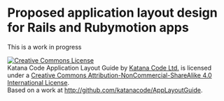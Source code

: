 # Proposed application layout design for Rails and Rubymotion apps

This is a work in progress 




<a rel="license" href="http://creativecommons.org/licenses/by-nc-sa/4.0/"><img alt="Creative Commons License" style="border-width:0" src="https://i.creativecommons.org/l/by-nc-sa/4.0/88x31.png" /></a><br /><span xmlns:dct="http://purl.org/dc/terms/" href="http://purl.org/dc/dcmitype/Text" property="dct:title" rel="dct:type">Katana Code Application Layout Guide</span> by <a xmlns:cc="http://creativecommons.org/ns#" href="http://katanacode.com" property="cc:attributionName" rel="cc:attributionURL">Katana Code Ltd.</a> is licensed under a <a rel="license" href="http://creativecommons.org/licenses/by-nc-sa/4.0/">Creative Commons Attribution-NonCommercial-ShareAlike 4.0 International License</a>.<br />Based on a work at <a xmlns:dct="http://purl.org/dc/terms/" href="http://github.com/katanacode/AppLayoutGuide" rel="dct:source">http://github.com/katanacode/AppLayoutGuide</a>.
